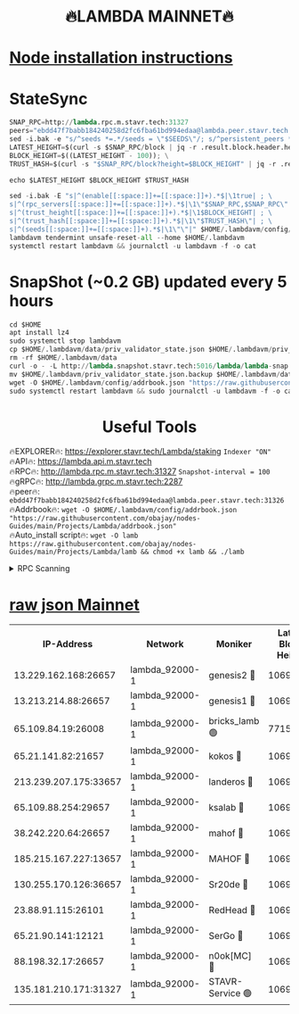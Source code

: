 <h1 align="center"> 🔥LAMBDA MAINNET🔥</h1>


[Node installation instructions](https://github.com/obajay/nodes-Guides/tree/main/Projects/Lambda)
=


# StateSync
```python
SNAP_RPC=http://lambda.rpc.m.stavr.tech:31327
peers="ebdd47f7babb184240258d2fc6fba61bd994edaa@lambda.peer.stavr.tech:31326" 
sed -i.bak -e "s/^seeds *=.*/seeds = \"$SEEDS\"/; s/^persistent_peers *=.*/persistent_peers = \"$PEERS\"/" $HOME/.lambdavm/config/config.toml
LATEST_HEIGHT=$(curl -s $SNAP_RPC/block | jq -r .result.block.header.height); \
BLOCK_HEIGHT=$((LATEST_HEIGHT - 100)); \
TRUST_HASH=$(curl -s "$SNAP_RPC/block?height=$BLOCK_HEIGHT" | jq -r .result.block_id.hash)

echo $LATEST_HEIGHT $BLOCK_HEIGHT $TRUST_HASH

sed -i.bak -E "s|^(enable[[:space:]]+=[[:space:]]+).*$|\1true| ; \
s|^(rpc_servers[[:space:]]+=[[:space:]]+).*$|\1\"$SNAP_RPC,$SNAP_RPC\"| ; \
s|^(trust_height[[:space:]]+=[[:space:]]+).*$|\1$BLOCK_HEIGHT| ; \
s|^(trust_hash[[:space:]]+=[[:space:]]+).*$|\1\"$TRUST_HASH\"| ; \
s|^(seeds[[:space:]]+=[[:space:]]+).*$|\1\"\"|" $HOME/.lambdavm/config/config.toml
lambdavm tendermint unsafe-reset-all --home $HOME/.lambdavm
systemctl restart lambdavm && journalctl -u lambdavm -f -o cat

```
# SnapShot (~0.2 GB) updated every 5 hours
```python
cd $HOME
apt install lz4
sudo systemctl stop lambdavm
cp $HOME/.lambdavm/data/priv_validator_state.json $HOME/.lambdavm/priv_validator_state.json.backup
rm -rf $HOME/.lambdavm/data
curl -o - -L http://lambda.snapshot.stavr.tech:5016/lambda/lambda-snap.tar.lz4 | lz4 -c -d - | tar -x -C $HOME/.lambdavm --strip-components 2
mv $HOME/.lambdavm/priv_validator_state.json.backup $HOME/.lambdavm/data/priv_validator_state.json
wget -O $HOME/.lambdavm/config/addrbook.json "https://raw.githubusercontent.com/obajay/nodes-Guides/main/Projects/Lambda/addrbook.json"
sudo systemctl restart lambdavm && sudo journalctl -u lambdavm -f -o cat
```
 <h1 align="center"> Useful Tools</h1>

🔥EXPLORER🔥:      https://explorer.stavr.tech/Lambda/staking	        `Indexer "ON"` \
🔥API🔥: 			 		 https://lambda.api.m.stavr.tech \
🔥RPC🔥:           http://lambda.rpc.m.stavr.tech:31327	              `Snapshot-interval = 100` \
🔥gRPC🔥:          http://lambda.grpc.m.stavr.tech:2287 \
🔥peer🔥:					 `ebdd47f7babb184240258d2fc6fba61bd994edaa@lambda.peer.stavr.tech:31326` \
🔥Addrbook🔥:    ```wget -O $HOME/.lambdavm/config/addrbook.json "https://raw.githubusercontent.com/obajay/nodes-Guides/main/Projects/Lambda/addrbook.json"``` \
🔥Auto_install script🔥: ```wget -O lamb https://raw.githubusercontent.com/obajay/nodes-Guides/main/Projects/Lambda/lamb && chmod +x lamb && ./lamb```


<details>
<summary>RPC Scanning</summary>

<h2 align="center"> We scan nodes in real time every 4 hours. And we provide the final result of RPC endpoints.
We cannot influence the operation of these nodes in any way. </h2>


```python
If Voting Power is higher than 0 --> then the Node is a validator of the network and may be subject to attack and be a potential threat to the chain.
```
```python
We marked such validators with a red symbol
```

</details>

[raw json Mainnet](https://rpc-check.lambm.stavr.tech/lambm/rpc-lambm-result.json)
=


<table><tr><th>IP-Address</th><th>Network</th><th>Moniker</th><th>Latest Block Height</th><th>Earliest Block Height</th><th>Catching Up</th><th>Tx Index</th><th>Voting Power</th><th>Scan Time</th></tr><tr><td>13.229.162.168:26657</td><td>lambda_92000-1</td><td>genesis2 🔴</td><td>10693052</td><td>1</td><td>False</td><td>on</td><td>16647031</td><td>2023-12-22T15:50:09.472790851UTC</td></tr><tr><td>13.213.214.88:26657</td><td>lambda_92000-1</td><td>genesis1 🔴</td><td>10693053</td><td>1</td><td>False</td><td>on</td><td>107835</td><td>2023-12-22T15:50:13.843743869UTC</td></tr><tr><td>65.109.84.19:26008</td><td>lambda_92000-1</td><td>bricks_lamb 🟢</td><td>7715743</td><td>7581001</td><td>False</td><td>on</td><td>0</td><td>2023-12-22T15:50:23.123898949UTC</td></tr><tr><td>65.21.141.82:21657</td><td>lambda_92000-1</td><td>kokos 🔴</td><td>10693054</td><td>7716001</td><td>False</td><td>off</td><td>546765</td><td>2023-12-22T15:50:16.225235846UTC</td></tr><tr><td>213.239.207.175:33657</td><td>lambda_92000-1</td><td>landeros 🔴</td><td>10693050</td><td>8136001</td><td>False</td><td>off</td><td>936994</td><td>2023-12-22T15:50:03.625838801UTC</td></tr><tr><td>65.109.88.254:29657</td><td>lambda_92000-1</td><td>ksalab 🔴</td><td>10693054</td><td>8715001</td><td>False</td><td>on</td><td>503715</td><td>2023-12-22T15:50:19.189891475UTC</td></tr><tr><td>38.242.220.64:26657</td><td>lambda_92000-1</td><td>mahof 🔴</td><td>10693047</td><td>10131001</td><td>False</td><td>off</td><td>770350</td><td>2023-12-22T15:49:56.726552072UTC</td></tr><tr><td>185.215.167.227:13657</td><td>lambda_92000-1</td><td>MAHOF 🔴</td><td>10693053</td><td>10134001</td><td>False</td><td>on</td><td>2051510</td><td>2023-12-22T15:50:12.789193136UTC</td></tr><tr><td>130.255.170.126:36657</td><td>lambda_92000-1</td><td>Sr20de 🔴</td><td>10693050</td><td>10353001</td><td>False</td><td>off</td><td>671452</td><td>2023-12-22T15:50:04.155337025UTC</td></tr><tr><td>23.88.91.115:26101</td><td>lambda_92000-1</td><td>RedHead 🔴</td><td>10693050</td><td>10593050</td><td>False</td><td>off</td><td>553202</td><td>2023-12-22T15:50:04.391248661UTC</td></tr><tr><td>65.21.90.141:12121</td><td>lambda_92000-1</td><td>SerGo 🔴</td><td>10693054</td><td>10593054</td><td>False</td><td>off</td><td>10561694</td><td>2023-12-22T15:50:19.643067950UTC</td></tr><tr><td>88.198.32.17:26657</td><td>lambda_92000-1</td><td>n0ok[MC] 🔴</td><td>10693054</td><td>10593054</td><td>False</td><td>off</td><td>1578630</td><td>2023-12-22T15:50:22.783113077UTC</td></tr><tr><td>135.181.210.171:31327</td><td>lambda_92000-1</td><td>STAVR-Service 🟢</td><td>10693054</td><td>10692501</td><td>False</td><td>on</td><td>0</td><td>2023-12-22T15:50:18.738137455UTC</td></tr></table>
